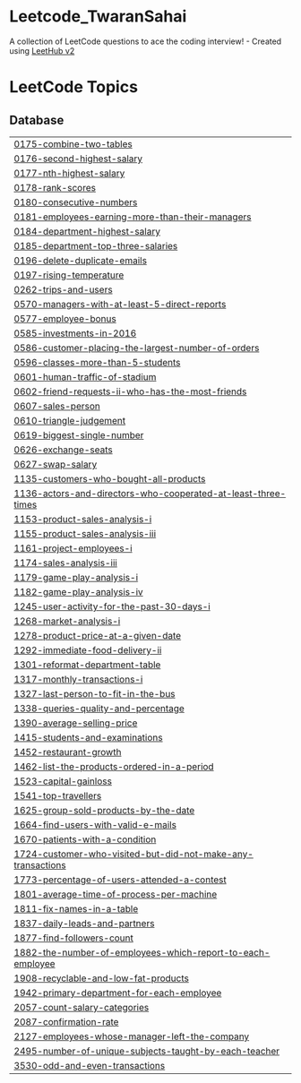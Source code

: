 # Leetcode_TwaranSahai
A collection of LeetCode questions to ace the coding interview! - Created using [LeetHub v2](https://github.com/arunbhardwaj/LeetHub-2.0)

<!---LeetCode Topics Start-->
# LeetCode Topics
## Database
|  |
| ------- |
| [0175-combine-two-tables](https://github.com/twaran1998/Leetcode_TwaranSahai/tree/master/0175-combine-two-tables) |
| [0176-second-highest-salary](https://github.com/twaran1998/Leetcode_TwaranSahai/tree/master/0176-second-highest-salary) |
| [0177-nth-highest-salary](https://github.com/twaran1998/Leetcode_TwaranSahai/tree/master/0177-nth-highest-salary) |
| [0178-rank-scores](https://github.com/twaran1998/Leetcode_TwaranSahai/tree/master/0178-rank-scores) |
| [0180-consecutive-numbers](https://github.com/twaran1998/Leetcode_TwaranSahai/tree/master/0180-consecutive-numbers) |
| [0181-employees-earning-more-than-their-managers](https://github.com/twaran1998/Leetcode_TwaranSahai/tree/master/0181-employees-earning-more-than-their-managers) |
| [0184-department-highest-salary](https://github.com/twaran1998/Leetcode_TwaranSahai/tree/master/0184-department-highest-salary) |
| [0185-department-top-three-salaries](https://github.com/twaran1998/Leetcode_TwaranSahai/tree/master/0185-department-top-three-salaries) |
| [0196-delete-duplicate-emails](https://github.com/twaran1998/Leetcode_TwaranSahai/tree/master/0196-delete-duplicate-emails) |
| [0197-rising-temperature](https://github.com/twaran1998/Leetcode_TwaranSahai/tree/master/0197-rising-temperature) |
| [0262-trips-and-users](https://github.com/twaran1998/Leetcode_TwaranSahai/tree/master/0262-trips-and-users) |
| [0570-managers-with-at-least-5-direct-reports](https://github.com/twaran1998/Leetcode_TwaranSahai/tree/master/0570-managers-with-at-least-5-direct-reports) |
| [0577-employee-bonus](https://github.com/twaran1998/Leetcode_TwaranSahai/tree/master/0577-employee-bonus) |
| [0585-investments-in-2016](https://github.com/twaran1998/Leetcode_TwaranSahai/tree/master/0585-investments-in-2016) |
| [0586-customer-placing-the-largest-number-of-orders](https://github.com/twaran1998/Leetcode_TwaranSahai/tree/master/0586-customer-placing-the-largest-number-of-orders) |
| [0596-classes-more-than-5-students](https://github.com/twaran1998/Leetcode_TwaranSahai/tree/master/0596-classes-more-than-5-students) |
| [0601-human-traffic-of-stadium](https://github.com/twaran1998/Leetcode_TwaranSahai/tree/master/0601-human-traffic-of-stadium) |
| [0602-friend-requests-ii-who-has-the-most-friends](https://github.com/twaran1998/Leetcode_TwaranSahai/tree/master/0602-friend-requests-ii-who-has-the-most-friends) |
| [0607-sales-person](https://github.com/twaran1998/Leetcode_TwaranSahai/tree/master/0607-sales-person) |
| [0610-triangle-judgement](https://github.com/twaran1998/Leetcode_TwaranSahai/tree/master/0610-triangle-judgement) |
| [0619-biggest-single-number](https://github.com/twaran1998/Leetcode_TwaranSahai/tree/master/0619-biggest-single-number) |
| [0626-exchange-seats](https://github.com/twaran1998/Leetcode_TwaranSahai/tree/master/0626-exchange-seats) |
| [0627-swap-salary](https://github.com/twaran1998/Leetcode_TwaranSahai/tree/master/0627-swap-salary) |
| [1135-customers-who-bought-all-products](https://github.com/twaran1998/Leetcode_TwaranSahai/tree/master/1135-customers-who-bought-all-products) |
| [1136-actors-and-directors-who-cooperated-at-least-three-times](https://github.com/twaran1998/Leetcode_TwaranSahai/tree/master/1136-actors-and-directors-who-cooperated-at-least-three-times) |
| [1153-product-sales-analysis-i](https://github.com/twaran1998/Leetcode_TwaranSahai/tree/master/1153-product-sales-analysis-i) |
| [1155-product-sales-analysis-iii](https://github.com/twaran1998/Leetcode_TwaranSahai/tree/master/1155-product-sales-analysis-iii) |
| [1161-project-employees-i](https://github.com/twaran1998/Leetcode_TwaranSahai/tree/master/1161-project-employees-i) |
| [1174-sales-analysis-iii](https://github.com/twaran1998/Leetcode_TwaranSahai/tree/master/1174-sales-analysis-iii) |
| [1179-game-play-analysis-i](https://github.com/twaran1998/Leetcode_TwaranSahai/tree/master/1179-game-play-analysis-i) |
| [1182-game-play-analysis-iv](https://github.com/twaran1998/Leetcode_TwaranSahai/tree/master/1182-game-play-analysis-iv) |
| [1245-user-activity-for-the-past-30-days-i](https://github.com/twaran1998/Leetcode_TwaranSahai/tree/master/1245-user-activity-for-the-past-30-days-i) |
| [1268-market-analysis-i](https://github.com/twaran1998/Leetcode_TwaranSahai/tree/master/1268-market-analysis-i) |
| [1278-product-price-at-a-given-date](https://github.com/twaran1998/Leetcode_TwaranSahai/tree/master/1278-product-price-at-a-given-date) |
| [1292-immediate-food-delivery-ii](https://github.com/twaran1998/Leetcode_TwaranSahai/tree/master/1292-immediate-food-delivery-ii) |
| [1301-reformat-department-table](https://github.com/twaran1998/Leetcode_TwaranSahai/tree/master/1301-reformat-department-table) |
| [1317-monthly-transactions-i](https://github.com/twaran1998/Leetcode_TwaranSahai/tree/master/1317-monthly-transactions-i) |
| [1327-last-person-to-fit-in-the-bus](https://github.com/twaran1998/Leetcode_TwaranSahai/tree/master/1327-last-person-to-fit-in-the-bus) |
| [1338-queries-quality-and-percentage](https://github.com/twaran1998/Leetcode_TwaranSahai/tree/master/1338-queries-quality-and-percentage) |
| [1390-average-selling-price](https://github.com/twaran1998/Leetcode_TwaranSahai/tree/master/1390-average-selling-price) |
| [1415-students-and-examinations](https://github.com/twaran1998/Leetcode_TwaranSahai/tree/master/1415-students-and-examinations) |
| [1452-restaurant-growth](https://github.com/twaran1998/Leetcode_TwaranSahai/tree/master/1452-restaurant-growth) |
| [1462-list-the-products-ordered-in-a-period](https://github.com/twaran1998/Leetcode_TwaranSahai/tree/master/1462-list-the-products-ordered-in-a-period) |
| [1523-capital-gainloss](https://github.com/twaran1998/Leetcode_TwaranSahai/tree/master/1523-capital-gainloss) |
| [1541-top-travellers](https://github.com/twaran1998/Leetcode_TwaranSahai/tree/master/1541-top-travellers) |
| [1625-group-sold-products-by-the-date](https://github.com/twaran1998/Leetcode_TwaranSahai/tree/master/1625-group-sold-products-by-the-date) |
| [1664-find-users-with-valid-e-mails](https://github.com/twaran1998/Leetcode_TwaranSahai/tree/master/1664-find-users-with-valid-e-mails) |
| [1670-patients-with-a-condition](https://github.com/twaran1998/Leetcode_TwaranSahai/tree/master/1670-patients-with-a-condition) |
| [1724-customer-who-visited-but-did-not-make-any-transactions](https://github.com/twaran1998/Leetcode_TwaranSahai/tree/master/1724-customer-who-visited-but-did-not-make-any-transactions) |
| [1773-percentage-of-users-attended-a-contest](https://github.com/twaran1998/Leetcode_TwaranSahai/tree/master/1773-percentage-of-users-attended-a-contest) |
| [1801-average-time-of-process-per-machine](https://github.com/twaran1998/Leetcode_TwaranSahai/tree/master/1801-average-time-of-process-per-machine) |
| [1811-fix-names-in-a-table](https://github.com/twaran1998/Leetcode_TwaranSahai/tree/master/1811-fix-names-in-a-table) |
| [1837-daily-leads-and-partners](https://github.com/twaran1998/Leetcode_TwaranSahai/tree/master/1837-daily-leads-and-partners) |
| [1877-find-followers-count](https://github.com/twaran1998/Leetcode_TwaranSahai/tree/master/1877-find-followers-count) |
| [1882-the-number-of-employees-which-report-to-each-employee](https://github.com/twaran1998/Leetcode_TwaranSahai/tree/master/1882-the-number-of-employees-which-report-to-each-employee) |
| [1908-recyclable-and-low-fat-products](https://github.com/twaran1998/Leetcode_TwaranSahai/tree/master/1908-recyclable-and-low-fat-products) |
| [1942-primary-department-for-each-employee](https://github.com/twaran1998/Leetcode_TwaranSahai/tree/master/1942-primary-department-for-each-employee) |
| [2057-count-salary-categories](https://github.com/twaran1998/Leetcode_TwaranSahai/tree/master/2057-count-salary-categories) |
| [2087-confirmation-rate](https://github.com/twaran1998/Leetcode_TwaranSahai/tree/master/2087-confirmation-rate) |
| [2127-employees-whose-manager-left-the-company](https://github.com/twaran1998/Leetcode_TwaranSahai/tree/master/2127-employees-whose-manager-left-the-company) |
| [2495-number-of-unique-subjects-taught-by-each-teacher](https://github.com/twaran1998/Leetcode_TwaranSahai/tree/master/2495-number-of-unique-subjects-taught-by-each-teacher) |
| [3530-odd-and-even-transactions](https://github.com/twaran1998/Leetcode_TwaranSahai/tree/master/3530-odd-and-even-transactions) |
<!---LeetCode Topics End-->